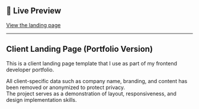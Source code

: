 ## 🔗 Live Preview

[View the landing page](https://fillia911.github.io/product-landing-template-04/)

---

## Client Landing Page (Portfolio Version)

This is a client landing page template that I use as part of my frontend developer portfolio.

All client-specific data such as company name, branding, and content has been removed or anonymized to protect privacy.  
The project serves as a demonstration of layout, responsiveness, and design implementation skills.
